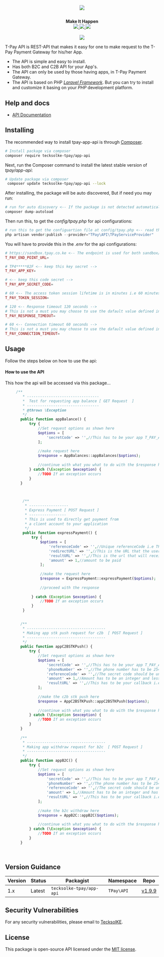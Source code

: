 # <p align="center"><a href="https://tpay.co.ke/" target="_blank"><img src="https://tpay.co.ke/img/logo-black.png"></a></p>

<p align="center">
  <b>Make It Happen</b><br>
  <a href="https://github.com/dev-tecksolke/tecksolke-tpay-app-api/issues">
  <img src="https://img.shields.io/github/issues/dev-tecksolke/tecksolke-tpay-app-api.svg">
  </a>
  <a href="https://github.com/dev-tecksolke/tecksolke-tpay-app-api/network/members">
  <img src="https://img.shields.io/github/forks/dev-tecksolke/tecksolke-tpay-app-api.svg">
  </a>
  <a href="https://github.com/dev-tecksolke/tecksolke-tpay-app-api/stargazers">
  <img src="https://img.shields.io/github/stars/dev-tecksolke/tecksolke-tpay-app-api.svg">
  </a>
  <br><br>
  <img src="http://s.4cdn.org/image/title/105.gif">
</p>

T-Pay API is REST-API that makes it easy for one to make request to the T-Pay Payment Gateway for his/her App.

- The API is simple and easy to install.
- Has both B2C and C2B API for your App's.
- The API can only be used by those having apps, in T-Pay Payment Gateway.
- The API is based on PHP *[Laravel Framework](https://laravel.com/)*. But you can try to install and customize it basing on your *PHP* development platform.

## Help and docs

- [API Documentation](https://dev.tpay.co.ke/)


## Installing

The recommended way to install tpay-app-api is through
[Composer](http://getcomposer.org).

```bash
# Install package via composer
composer require tecksolke-tpay/app-api
```

Next, run the Composer command to install the latest stable version of *tpay/app-api*:

```bash
# Update package via composer
 composer update tecksolke-tpay/app-api --lock
```

After installing, the package will be auto discovered, But if need you may run:

```php
# run for auto discovery <-- If the package is not detected automatically -->
composer dump-autoload
```

Then run this, to get the *config/tpay.php* for api configurations:

```php
# run this to get the configuartion file at config/tpay.php <-- read through it -->
php artisan vendor:publish --provider="TPay\API\TPayServiceProvider"
```

You will have to provide this in the *.env* for the api configurations:

```php
# https://sandbox.tpay.co.ke <-- The endpoint is used for both sandbox/production -->
T_PAY_END_POINT_URL=

# TP4*****82F <-- keep this key secret -->
T_PAY_APP_KEY=

# <-- keep this code secret -->
T_PAY_APP_SECRET_CODE=

# 60 <-- The access token session lifetime is in minutes i.e 60 minutes --> ->default(58 minutes);
T_PAY_TOKEN_SESSION=

# 120 <-- Response timeout 120 seconds -->
# This is not a must you may choose to use the dafault value defined in the config/tpay.php;
T_PAY_RESPONSE_TIMEOUT=

# 60 <-- Connection timeout 60 seconds -->
# This is not a must you may choose to use the dafault value defined in the config/tpay.php;
T_PAY_CONNECTION_TIMEOUT=
```

## Usage
Follow the steps below on how to use the api:

#### How to use the API
This how the api will be accessed via this package...

```php
     /**
        * ---------------------------------
        *  Test for requesting app balance [ GET Request  ]
        * ---------------------------------
        * @throws \Exception
        */
       public function appBalance() {
           try {
               //Set request options as shown here
               $options = [
                   'secretCode' => '',//This has to be your app T_PAY_APP_SECRET_CODE
               ];
   
               //make request here
               $response = AppBalances::appBalances($options);
   
               //continue with what you what to do with the $response here
           } catch (\Exception $exception) {
               //TODO If an exception occurs
           }
       }
       
       

        /**
         * ------------------
         * Express Payment [ POST Request ]
         * -----------------
         * This is used to directly get payment from
         * a client account to your application
         */
        public function expressPayment() {
            try {
                $options = [
                    'referenceCode' => '',//Unique referenceCode i.e TPXXXXX
                    'redirectURL' => '',//This is the URL that the user will be redirect after payment
                    'resultURL' => '',//This is the url that will receive the response data after successful payment
                    'amount' => 1,//amount to be paid 
                ];
    
                //make the request here
                $response = ExpressPayment::expressPayment($options);
    
                //proceed with the response
    
            } catch (Exception $exception) {
                //TODO If an exception occurs
            }
        }

   
       /**
        * ------------------------------------
        * Making app stk push request for c2b  [ POST Request ]
        * ------------------------------------
        */
       public function appC2BSTKPush() {
           try {
               //Set request options as shown here
               $options = [
                   'secretCode' => '',//This has to be your app T_PAY_APP_SECRET_CODE
                   'phoneNumber' => '',//The phone number has to be 2547xxxxxxx
                   'referenceCode' => '',//The secret code should be unique in every request you send and must start with TPXXXX
                   'amount' => 1,//Amount has to be an integer and less than or equal to KES 70000
                   'resultURL' => '',//This has to be your callback i.e https://mydomain/callback or http://mydomain/callback
               ];
   
               //make the c2b stk push here
               $response = AppC2BSTKPush::appC2BSTKPush($options);
   
               //continue with what you what to do with the $response here
           } catch (\Exception $exception) {
               //TODO If an exception occurs
           }
       }
   
       /**
        * ------------------------------------
        * Making app withdraw request for b2c  [ POST Request ]
        * ------------------------------------
        */
       public function appB2C() {
           try {
               //Set request options as shown here
               $options = [
                   'secretCode' => '',//This has to be your app T_PAY_APP_SECRET_CODE
                   'phoneNumber' => '',//The phone number has to be 2547xxxxxxx
                   'referenceCode' => '',//The secret code should be unique in every request you send and must start with TPXXXX
                   'amount' => 1,//Amount has to be an integer and has to be greater than KES 10
                   'resultURL' => '',//This has to be your callback i.e https://mydomain/callback or http://mydomain/callback
               ];
   
               //make the b2c withdraw here
               $response = AppB2C::appB2C($options);
   
               //continue with what you what to do with the $response here
           } catch (\Exception $exception) {
               //TODO If an exception occurs
           }
       }
    
    
```

## Version Guidance

| Version | Status     | Packagist           | Namespace    | Repo                |
|---------|------------|---------------------|--------------|---------------------|
| 1.x     | Latest     | `tecksolke-tpay/app-api` | `TPay\API` | [v1.9.9](https://github.com/dev-tecksolke/tecksolke-tpay-app-api/tree/1.0)|

[tpay-api-1-repo]: https://github.com/dev-tecksolke/tpay-api.git

## Security Vulnerabilities
 For any security vulnerabilities, please email to [TecksolKE](mailto:client@tecksol.co.ke).
 
## License
 This package is open-source API licensed under the [MIT license](https://opensource.org/licenses/MIT).
